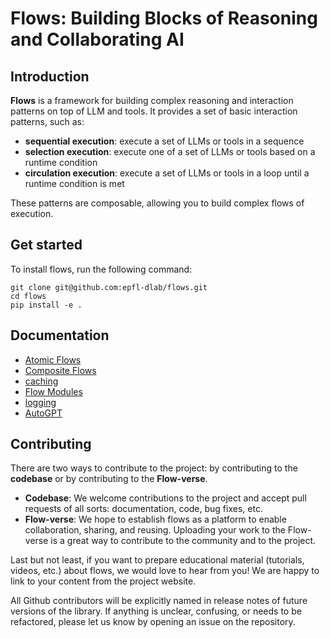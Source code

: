 # Flows: Building Blocks of Reasoning and Collaborating AI

## Introduction

**Flows** is a framework for building complex reasoning and interaction patterns on top of LLM and tools. It provides a set of basic interaction patterns, such as:

- **sequential execution**: execute a set of LLMs or tools in a sequence
- **selection execution**: execute one of a set of LLMs or tools based on a runtime condition
- **circulation execution**: execute a set of LLMs or tools in a loop until a runtime condition is met

These patterns are composable, allowing you to build complex flows of execution.

## Get started

To install flows, run the following command:

```shell
git clone git@github.com:epfl-dlab/flows.git
cd flows
pip install -e .
```

## Documentation

- [Atomic Flows](docs/atomic_flow.md)
- [Composite Flows](docs/composite_flow.md)
- [caching](docs/caching.md)
- [Flow Modules](docs/flow_module_management.md)
- [logging](docs/logging.md)
- [AutoGPT](docs/autogpt.md)

## Contributing

There are two ways to contribute to the project: by contributing to the **codebase** or by contributing to the **Flow-verse**.

- **Codebase**: We welcome contributions to the project and accept pull requests of all sorts: documentation, code, bug fixes, etc.
- **Flow-verse**: We hope to establish flows as a platform to enable collaboration, sharing, and reusing. Uploading your work to the Flow-verse is a great way to contribute to the community and to the project.

Last but not least, if you want to prepare educational material (tutorials, videos, etc.) about flows, we would love to hear from you! We are happy to link to your content from the project website.

All Github contributors will be explicitly named in release notes of future versions of the library. If anything is unclear, confusing, or needs to be refactored, please let us know by opening an issue on the repository.
